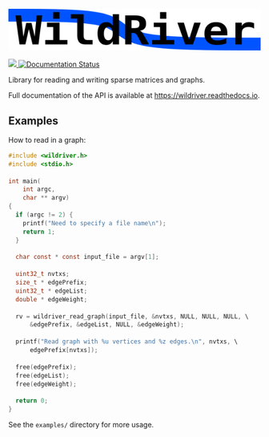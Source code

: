 ![WildRiver](doc/logo.svg.png)

<a href="https://travis-ci.org/dlasalle/wildriver">
  <img src="https://travis-ci.org/dlasalle/wildriver.svg?branch=master"/>
</a>

<a href='http://wildriver.readthedocs.io/en/latest/?badge=latest'>
    <img src='https://readthedocs.org/projects/wildriver/badge/?version=latest' alt='Documentation Status' />
</a>

Library for reading and writing sparse matrices and graphs.

Full documentation of the API is available at https://wildriver.readthedocs.io.


Examples
--------

How to read in a graph:

```c
#include <wildriver.h>
#include <stdio.h>

int main(
    int argc,
    char ** argv)
{
  if (argc != 2) {
    printf("Need to specify a file name\n");
    return 1;
  }

  char const * const input_file = argv[1];

  uint32_t nvtxs;
  size_t * edgePrefix;
  uint32_t * edgeList;
  double * edgeWeight; 

  rv = wildriver_read_graph(input_file, &nvtxs, NULL, NULL, NULL, \
      &edgePrefix, &edgeList, NULL, &edgeWeight);

  printf("Read graph with %u vertices and %z edges.\n", nvtxs, \
      edgePrefix[nvtxs]);

  free(edgePrefix);
  free(edgeList);
  free(edgeWeight);

  return 0;
}
```

See the `examples/` directory for more usage.

